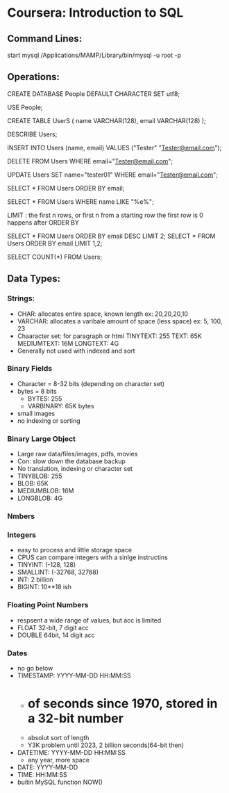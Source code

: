 # Coursera: Introduction to SQL

## Command Lines:
start mysql
/Applications/MAMP/Library/bin/mysql -u root -p

## Operations:
CREATE DATABASE People DEFAULT CHARACTER SET utf8;

USE People;

CREATE TABLE UserS (
  name VARCHAR(128),
  email VARCHAR(128)
);

DESCRIBE Users;

INSERT INTO Users (name, email) VALUES ("Tester" "Tester@email.com");

DELETE FROM Users WHERE email="Tester@email.com";

UPDATE Users SET name="tester01" WHERE email="Tester@email.com";

SELECT * FROM Users ORDER BY email;

SELECT * FROM Users WHERE name LIKE "%e%";

LIMIT :
	the first n rows, or first n from a starting row
	the first row is 0
	happens after ORDER BY

SELECT * FROM Users ORDER BY email DESC LIMIT 2;
SELECT * FROM Users ORDER BY email LIMIT 1,2;

SELECT COUNT(*) FROM Users;

## Data Types:
### Strings:
- CHAR: allocates entire space, known length
  ex: 20,20,20,10
- VARCHAR: allocates a varibale amount of space (less space)
  ex: 5, 100, 23
- Chaaracter set: for paragraph or html
  TINYTEXT: 255 
  TEXT: 65K
  MEDIUMTEXT: 16M
  LONGTEXT: 4G
- Generally not used with indexed and sort
### Binary Fields
- Character = 8-32 bits (depending on character set)
- bytes = 8 bits
  - BYTES: 255
  - VARBINARY: 65K bytes
- small images
- no indexing or sorting

### Binary Large Object 
- Large raw data/files/images, pdfs, movies
- Con: slow down the database backup
- No translation, indexing or character set
- TINYBLOB: 255
- BLOB: 65K
- MEDIUMBLOB: 16M
- LONGBLOB: 4G
### Nmbers
### Integers
- easy to process and little storage space
 - CPUS can compare integers with a sinlge instructins
- TINYINT: (-128, 128)
- SMALLINT: (-32768, 32768)
- INT: 2 billion
- BIGINT: 10**18 ish

### Floating Point Numbers
- respsent a wide range of values, but acc is limited
- FLOAT 32-bit, 7 digit acc
- DOUBLE 64bit, 14 digit acc

### Dates
- no go below 
- TIMESTAMP: YYYY-MM-DD HH:MM:SS
  - # of seconds since 1970, stored in a 32-bit number
  - absolut sort of length
  - Y3K problem until 2023, 2 billion seconds(64-bit then)
- DATETIME: YYYY-MM-DD HH:MM:SS
  - any year, more space
- DATE: YYYY-MM-DD
- TIME: HH:MM:SS
- buitin MySQL function NOW()

